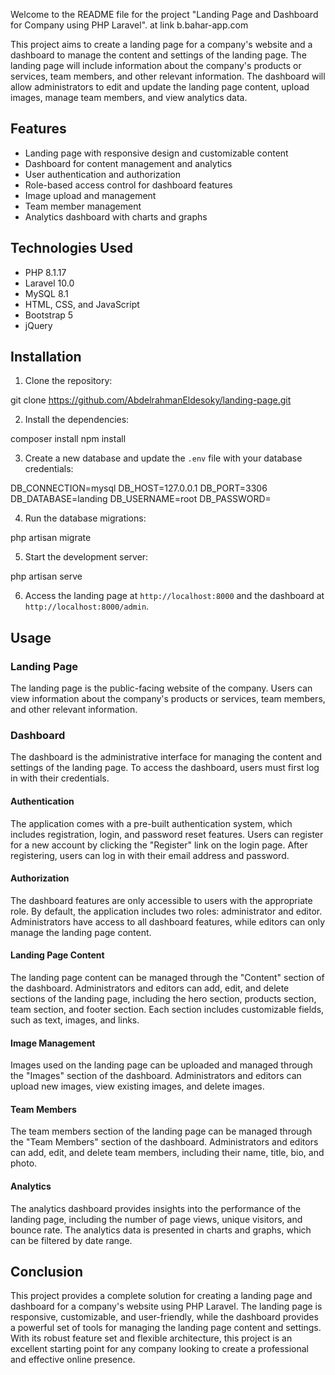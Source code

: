 Welcome to the README file for the project "Landing Page and Dashboard for Company using PHP Laravel".
at link b.bahar-app.com

This project aims to create a landing page for a company's website and a dashboard to manage the content and settings of the landing page. The landing page will include information about the company's products or services, team members, and other relevant information. The dashboard will allow administrators to edit and update the landing page content, upload images, manage team members, and view analytics data.

## Features

- Landing page with responsive design and customizable content
- Dashboard for content management and analytics
- User authentication and authorization
- Role-based access control for dashboard features
- Image upload and management
- Team member management
- Analytics dashboard with charts and graphs

## Technologies Used

- PHP 8.1.17
- Laravel 10.0
- MySQL 8.1
- HTML, CSS, and JavaScript
- Bootstrap 5
- jQuery

## Installation

1. Clone the repository:


git clone https://github.com/AbdelrahmanEldesoky/landing-page.git


2. Install the dependencies:


composer install
npm install


3. Create a new database and update the `.env` file with your database credentials:


DB_CONNECTION=mysql
DB_HOST=127.0.0.1
DB_PORT=3306
DB_DATABASE=landing
DB_USERNAME=root
DB_PASSWORD=


4. Run the database migrations:


php artisan migrate


5. Start the development server:


php artisan serve


6. Access the landing page at `http://localhost:8000` and the dashboard at `http://localhost:8000/admin`.

## Usage

### Landing Page

The landing page is the public-facing website of the company. Users can view information about the company's products or services, team members, and other relevant information.

### Dashboard

The dashboard is the administrative interface for managing the content and settings of the landing page. To access the dashboard, users must first log in with their credentials.

#### Authentication

The application comes with a pre-built authentication system, which includes registration, login, and password reset features. Users can register for a new account by clicking the "Register" link on the login page. After registering, users can log in with their email address and password.

#### Authorization

The dashboard features are only accessible to users with the appropriate role. By default, the application includes two roles: administrator and editor. Administrators have access to all dashboard features, while editors can only manage the landing page content.

#### Landing Page Content

The landing page content can be managed through the "Content" section of the dashboard. Administrators and editors can add, edit, and delete sections of the landing page, including the hero section, products section, team section, and footer section. Each section includes customizable fields, such as text, images, and links.

#### Image Management

Images used on the landing page can be uploaded and managed through the "Images" section of the dashboard. Administrators and editors can upload new images, view existing images, and delete images.

#### Team Members

The team members section of the landing page can be managed through the "Team Members" section of the dashboard. Administrators and editors can add, edit, and delete team members, including their name, title, bio, and photo.

#### Analytics

The analytics dashboard provides insights into the performance of the landing page, including the number of page views, unique visitors, and bounce rate. The analytics data is presented in charts and graphs, which can be filtered by date range.

## Conclusion

This project provides a complete solution for creating a landing page and dashboard for a company's website using PHP Laravel. The landing page is responsive, customizable, and user-friendly, while the dashboard provides a powerful set of tools for managing the landing page content and settings. With its robust feature set and flexible architecture, this project is an excellent starting point for any company looking to create a professional and effective online presence.
